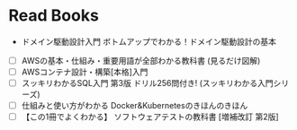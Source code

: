 # Read Books

- ドメイン駆動設計入門 ボトムアップでわかる！ドメイン駆動設計の基本
- [ ] AWSの基本・仕組み・重要用語が全部わかる教科書 (見るだけ図解)
- [ ] AWSコンテナ設計・構築[本格]入門
- [ ] スッキリわかるSQL入門 第3版 ドリル256問付き! (スッキリわかる入門シリーズ)
- [ ] 仕組みと使い方がわかる Docker&Kubernetesのきほんのきほん
- [ ] 【この1冊でよくわかる】 ソフトウェアテストの教科書 [増補改訂 第2版]
